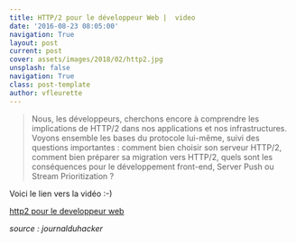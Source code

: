 ```yaml
---
title: HTTP/2 pour le développeur Web |  video
date: '2016-08-23 08:05:00'
navigation: True
layout: post
current: post
cover: assets/images/2018/02/http2.jpg
unsplash: false
navigation: True
class: post-template
author: vfleurette
---
```


> Nous, les développeurs, cherchons encore à comprendre les implications de HTTP/2 dans nos applications et nos infrastructures. Voyons ensemble les bases du protocole lui-même, suivi des questions importantes : comment bien choisir son serveur HTTP/2, comment bien préparer sa migration vers HTTP/2, quels sont les conséquences pour le développement front-end, Server Push ou Stream Prioritization ?

Voici le lien vers la vidéo :-)


[http2 pour le developpeur web](https://www.infoq.com/fr/presentations/mix-it-brian-clozel-http2-pour-le-developpeur-web)

 

*source : journalduhacker*